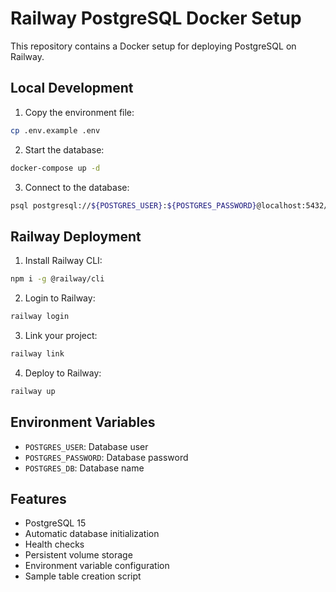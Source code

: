 # Railway PostgreSQL Docker Setup

This repository contains a Docker setup for deploying PostgreSQL on Railway.

## Local Development

1. Copy the environment file:

```bash
cp .env.example .env
```

2. Start the database:

```bash
docker-compose up -d
```

3. Connect to the database:

```bash
psql postgresql://${POSTGRES_USER}:${POSTGRES_PASSWORD}@localhost:5432/${POSTGRES_DB}
```

## Railway Deployment

1. Install Railway CLI:

```bash
npm i -g @railway/cli
```

2. Login to Railway:

```bash
railway login
```

3. Link your project:

```bash
railway link
```

4. Deploy to Railway:

```bash
railway up
```

## Environment Variables

- `POSTGRES_USER`: Database user
- `POSTGRES_PASSWORD`: Database password
- `POSTGRES_DB`: Database name

## Features

- PostgreSQL 15
- Automatic database initialization
- Health checks
- Persistent volume storage
- Environment variable configuration
- Sample table creation script
